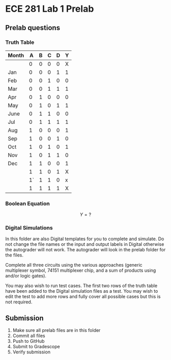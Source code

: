 # ECE 281 Lab 1 Prelab

## Prelab questions

### Truth Table
| Month | A  | B | C | D | Y |
|-------|----|---|---|---|---|
|       | 0  | 0 | 0 | 0 | X |
| Jan   | 0  | 0 | 0 | 1 | 1 |
| Feb   | 0  | 0 | 1 | 0 | 0 |
| Mar   | 0  | 0 | 1 | 1 | 1 |
| Apr   | 0  | 1 | 0 | 0 | 0 |
| May   | 0  | 1 | 0 | 1 | 1 |
| June  | 0  | 1 | 1 | 0 | 0 |
| Jul   | 0  | 1 | 1 | 1 | 1 |
| Aug   | 1  | 0 | 0 | 0 | 1 |
| Sep   | 1  | 0 | 0 | 1 | 0 |
| Oct   | 1  | 0 | 1 | 0 | 1 |
| Nov   | 1  | 0 | 1 | 1 | 0 |
| Dec   | 1  | 1 | 0 | 0 | 1 |
|       | 1  | 1 | 0 | 1 | X |
|       | 1` | 1 | 1 | 0 | x |
|       | 1  | 1 | 1 | 1 | X |

### Boolean Equation

$$
Y = ?
$$

### Digital Simulations

In this folder are also Digital templates for you to complete and simulate.  Do not change the file names or the input and output labels in Digital otherwise the autograder will not work.  The autograder will look in the prelab folder for the files.

Complete all three circuits using the various approaches (generic multiplexer symbol, 74151 multiplexer chip, and a sum of products using and/or logic gates).

You may also wish to run test cases.  The first two rows of the truth table have been added to the Digital simulation files as a test.  You may wish to edit the test to add more rows and fully cover all possible cases but this is not required.

## Submission

1. Make sure all prelab files are in this folder
2. Commit all files
3. Push to GitHub
4. Submit to Gradescope
5. Verify submission
